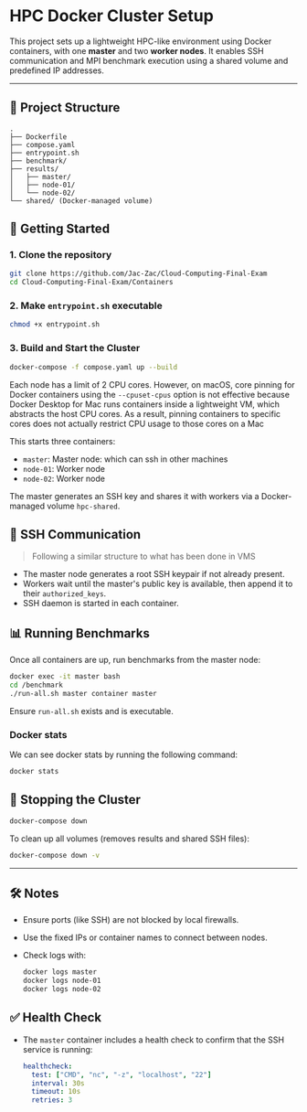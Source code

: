 # HPC Docker Cluster Setup

This project sets up a lightweight HPC-like environment using Docker containers, with one **master** and two **worker nodes**. It enables SSH communication and MPI benchmark execution using a shared volume and predefined IP addresses.

---

## 📁 Project Structure

```
.
├── Dockerfile
├── compose.yaml
├── entrypoint.sh
├── benchmark/
├── results/
│   ├── master/
│   ├── node-01/
│   └── node-02/
└── shared/ (Docker-managed volume)
```

## 🚀 Getting Started

### 1. Clone the repository

```bash
git clone https://github.com/Jac-Zac/Cloud-Computing-Final-Exam
cd Cloud-Computing-Final-Exam/Containers
```

### 2. Make `entrypoint.sh` executable

```bash
chmod +x entrypoint.sh
```

### 3. Build and Start the Cluster

```bash
docker-compose -f compose.yaml up --build
```

Each node has a limit of 2 CPU cores. However, on macOS, core pinning for Docker containers using the `--cpuset-cpus` option is not effective because Docker Desktop for Mac runs containers inside a lightweight VM, which abstracts the host CPU cores.
As a result, pinning containers to specific cores does not actually restrict CPU usage to those cores on a Mac

This starts three containers:

- `master`: Master node: which can ssh in other machines
- `node-01`: Worker node
- `node-02`: Worker node

The master generates an SSH key and shares it with workers via a Docker-managed volume `hpc-shared`.

## 🔐 SSH Communication

> Following a similar structure to what has been done in VMS

- The master node generates a root SSH keypair if not already present.
- Workers wait until the master's public key is available, then append it to their `authorized_keys`.
- SSH daemon is started in each container.

## 📊 Running Benchmarks

Once all containers are up, run benchmarks from the master node:

```bash
docker exec -it master bash
cd /benchmark
./run-all.sh master container master
```

Ensure `run-all.sh` exists and is executable.

### Docker stats

We can see docker stats by running the following command:

```bash
docker stats
```

## 🛑 Stopping the Cluster

```bash
docker-compose down
```

To clean up all volumes (removes results and shared SSH files):

```bash
docker-compose down -v
```

---

## 🛠️ Notes

- Ensure ports (like SSH) are not blocked by local firewalls.
- Use the fixed IPs or container names to connect between nodes.
- Check logs with:

  ```bash
  docker logs master
  docker logs node-01
  docker logs node-02
  ```

## ✅ Health Check

- The `master` container includes a health check to confirm that the SSH service is running:

  ```yaml
  healthcheck:
    test: ["CMD", "nc", "-z", "localhost", "22"]
    interval: 30s
    timeout: 10s
    retries: 3
  ```
